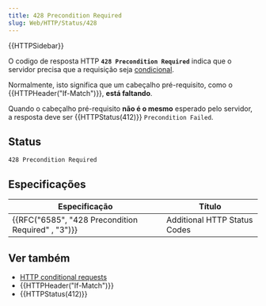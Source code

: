 ```yaml
---
title: 428 Precondition Required
slug: Web/HTTP/Status/428
---
```

{{HTTPSidebar}}

O codigo de resposta HTTP **`428 Precondition Required`** indica que o servidor precisa que a requisição seja [condicional](/pt-BR/docs/Web/HTTP/Conditional_requests).

Normalmente, isto significa que um cabeçalho pré-requisito, como o {{HTTPHeader("If-Match")}}, **está faltando**.

Quando o cabeçalho pré-requisito **não é o mesmo** esperado pelo servidor, a resposta deve ser {{HTTPStatus(412)}} `Precondition Failed`.

## Status

```
428 Precondition Required
```

## Especificações

| Especificação                                                        | Título                       |
| -------------------------------------------------------------------- | ---------------------------- |
| {{RFC("6585", "428 Precondition Required" , "3")}} | Additional HTTP Status Codes |

## Ver também

- [HTTP conditional requests](/pt-BR/docs/Web/HTTP/Conditional_requests)
- {{HTTPHeader("If-Match")}}
- {{HTTPStatus(412)}}
